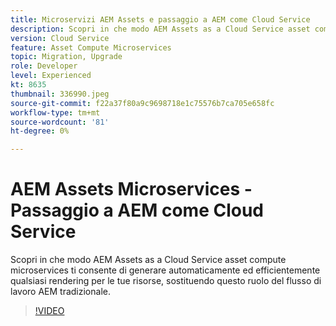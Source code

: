 ```yaml
---
title: Microservizi AEM Assets e passaggio a AEM come Cloud Service
description: Scopri in che modo AEM Assets as a Cloud Service asset compute microservices ti consente di generare automaticamente ed efficientemente qualsiasi rendering per le tue risorse, sostituendo questo ruolo del flusso di lavoro AEM tradizionale.
version: Cloud Service
feature: Asset Compute Microservices
topic: Migration, Upgrade
role: Developer
level: Experienced
kt: 8635
thumbnail: 336990.jpeg
source-git-commit: f22a37f80a9c9698718e1c75576b7ca705e658fc
workflow-type: tm+mt
source-wordcount: '81'
ht-degree: 0%

---
```



# AEM Assets Microservices - Passaggio a AEM come Cloud Service

Scopri in che modo AEM Assets as a Cloud Service asset compute microservices ti consente di generare automaticamente ed efficientemente qualsiasi rendering per le tue risorse, sostituendo questo ruolo del flusso di lavoro AEM tradizionale.

>[!VIDEO](https://video.tv.adobe.com/v/336990/?quality=12&learn=on)
